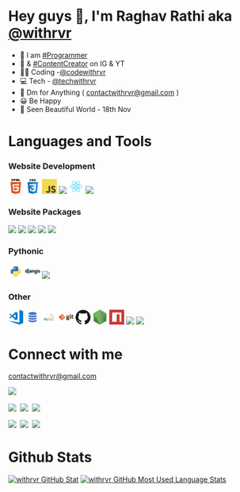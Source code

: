 # Hey guys 👋, I'm Raghav Rathi aka [@withrvr](#connect-with-me)

-   🧠 I am [#Programmer](#connect-with-me)
-   🎯 & [#ContentCreator](#connect-with-me) on IG & YT
-   👨‍💻 Coding -[@codewithrvr](#connect-with-me)
-   💻 Tech - [@techwithrvr](#connect-with-me)
-   💬 Dm for Anything ( contactwithrvr@gmail.com )
-   😀 Be Happy
-   🎉 Seen Beautiful World - 18th Nov

# Languages and Tools

### Website Development

[<code><img  width="30" src="https://raw.githubusercontent.com/github/explore/80688e429a7d4ef2fca1e82350fe8e3517d3494d/topics/html/html.png" /></code>](#)
[<code><img  width="30" src="https://raw.githubusercontent.com/github/explore/80688e429a7d4ef2fca1e82350fe8e3517d3494d/topics/css/css.png" /></code>](#)
[<code><img  width="30" src="https://raw.githubusercontent.com/github/explore/80688e429a7d4ef2fca1e82350fe8e3517d3494d/topics/javascript/javascript.png" /></code>](#)
[<code><img  width="30" src="https://getbootstrap.com/docs/5.0/assets/brand/bootstrap-logo-shadow.png" /></code>](https://getbootstrap.com/)
[<code><img  width="30" src="https://raw.githubusercontent.com/github/explore/80688e429a7d4ef2fca1e82350fe8e3517d3494d/topics/react/react.png" /></code>](http://reactjs.org/)
[<code><img  width="30" src="https://threejs.org/files/favicon.ico" /></code>](https://threejs.org/)

### Website Packages

[<code><img  width="30" src="https://avatars.githubusercontent.com/u/70142?s=200&v=4" /></code>](https://jquery.com/)
[<code><img  width="30" src="https://avatars.githubusercontent.com/u/10342521?s=200&v=4" /></code>](http://chartjs.org/)
[<code><img  width="30" src="https://avatars.githubusercontent.com/u/17040762?s=200&v=4" /></code>](https://sortablejs.github.io/Sortable/)
[<code><img  width="30" src="https://www.google.com/s2/favicons?domain=https://chessboardjsx.com/" /></code>](https://chessboardjsx.com/)
[<code><img  width="30" src="https://avatars.githubusercontent.com/u/17460423?s=200&v=4" /></code>](https://github.com/chancejs/chancejs)

### Pythonic

[<code><img  width="30" src="https://raw.githubusercontent.com/github/explore/80688e429a7d4ef2fca1e82350fe8e3517d3494d/topics/python/python.png" /></code>](http://python.org/)
[<code><img  width="30" src="https://raw.githubusercontent.com/github/explore/80688e429a7d4ef2fca1e82350fe8e3517d3494d/topics/django/django.png" /></code>](https://www.djangoproject.com/)
[<code><img  width="30" src="https://avatars.githubusercontent.com/u/215947?s=200&v=4" /></code>](https://matplotlib.org/)

### Other

[<code><img  width="30" src="https://raw.githubusercontent.com/github/explore/80688e429a7d4ef2fca1e82350fe8e3517d3494d/topics/visual-studio-code/visual-studio-code.png" /></code>](https://code.visualstudio.com/)
[<code><img  width="30" src="https://raw.githubusercontent.com/github/explore/80688e429a7d4ef2fca1e82350fe8e3517d3494d/topics/sql/sql.png" /></code>](#)
[<code><img  width="30" src="https://raw.githubusercontent.com/github/explore/80688e429a7d4ef2fca1e82350fe8e3517d3494d/topics/mysql/mysql.png" /></code>](https://www.mysql.com/)
[<code><img  width="30" src="https://raw.githubusercontent.com/github/explore/80688e429a7d4ef2fca1e82350fe8e3517d3494d/topics/git/git.png" /></code>](https://git-scm.com/)
[<code><img  width="30" src="https://raw.githubusercontent.com/github/explore/78df643247d429f6cc873026c0622819ad797942/topics/github/github.png" /></code>](https://github.com/)
[<code><img  width="30" src="https://raw.githubusercontent.com/github/explore/80688e429a7d4ef2fca1e82350fe8e3517d3494d/topics/nodejs/nodejs.png" /></code>](https://nodejs.org/)
[<code><img  width="30" src="https://raw.githubusercontent.com/github/explore/80688e429a7d4ef2fca1e82350fe8e3517d3494d/topics/npm/npm.png" /></code>](https://www.npmjs.com/)
[<code><img  width="30" src="https://www.herokucdn.com/favicon.ico" /></code>](https://heroku.com/)
[<code><img  width="30" src="https://www.netlify.com/v3/static/favicon/favicon-32x32.png" /></code>](https://www.netlify.com/)

# Connect with me

contactwithrvr@gmail.com

[![](https://img.shields.io/badge/withrvr-1DA1F2?logo=twitter&logoColor=white)][twitter]

[![](https://img.shields.io/badge/withrvr-E4405F?logo=instagram&logoColor=white)][withrvr-ig]&nbsp;
[![](https://img.shields.io/badge/techwithrvr-E4405F?logo=instagram&logoColor=white)][techwithrvr-ig]&nbsp;
[![](https://img.shields.io/badge/codewithrvr-E4405F?logo=instagram&logoColor=white)][codewithrvr-ig]&nbsp;

[![](https://img.shields.io/badge/With_RVR-FF0000?logo=youtube&logoColor=white)][withrvr]&nbsp;
[![](https://img.shields.io/badge/Tech_With_RVR-FF0000?logo=youtube&logoColor=white)][techwithrvr]&nbsp;
[![](https://img.shields.io/badge/Code_With_RVR-FF0000?logo=youtube&logoColor=white)][codewithrvr]&nbsp;

# Github Stats

[![withrvr GitHub Stat](https://github-readme-stats.vercel.app/api?username=withrvr&show_icons=true)](#connect-with-me)
[![withrvr GitHub Most Used Language Stats](https://github-readme-stats.vercel.app/api/top-langs/?username=withrvr&langs_count=10&layout=compact)](#connect-with-me)

<!--- ........... End .......... and now ............... declaration of variables ............ -->

[withrvr]: https://www.youtube.com/channel/UC7vo7Ytk-XDT_Qk_Uh_ziDg?sub_confirmation=1
[techwithrvr]: https://www.youtube.com/techwithrvr?sub_confirmation=1
[codewithrvr]: https://www.youtube.com/channel/UCz155xQn-6lzHWs9_2oX1Dg?sub_confirmation=1
[withrvr-ig]: https://www.instagram.com/withrvr/
[techwithrvr-ig]: https://www.instagram.com/techwithrvr/
[codewithrvr-ig]: https://www.instagram.com/codewithrvr/
[twitter]: https://twitter.com/intent/follow?screen_name=withrvr
